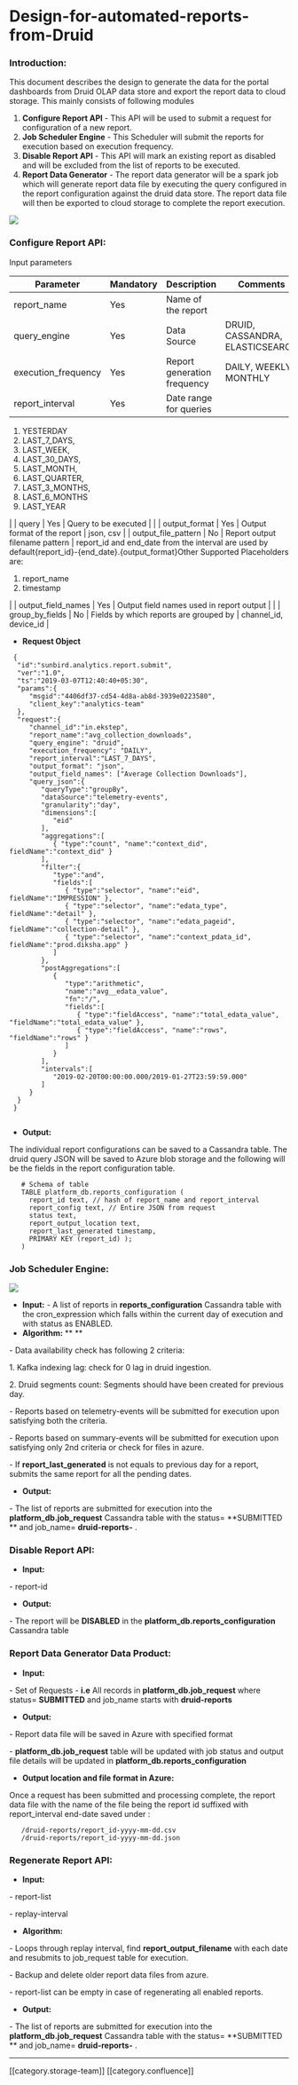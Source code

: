 # Design-for-automated-reports-from-Druid

### Introduction:

This document describes the design to generate the data for the portal dashboards from Druid OLAP data store and export the report data to cloud storage. This mainly consists of following modules

1. **Configure Report API** - This API will be used to submit a request for configuration of a new report.
2. **Job Scheduler Engine** - This Scheduler will submit the reports for execution based on execution frequency.
3. **Disable Report API** - This API will mark an existing report as disabled and will be excluded from the list of reports to be executed.
4. **Report Data Generator** - The report data generator will be a spark job which will generate report data file by executing the query configured in the report configuration against the druid data store. The report data file will then be exported to cloud storage to complete the report execution.

![](images/storage/reports\_from\_druid\_architecture.png)

### Configure Report API:

Input parameters

| Parameter            | Mandatory | Description                 | Comments                        |
| -------------------- | --------- | --------------------------- | ------------------------------- |
| report\_name         | Yes       | Name of the report          |                                 |
| query\_engine        | Yes       | Data Source                 | DRUID, CASSANDRA, ELASTICSEARCH |
| execution\_frequency | Yes       | Report generation frequency | DAILY, WEEKLY, MONTHLY          |
| report\_interval     | Yes       | Date range for queries      |                                 |

1. YESTERDAY
2. LAST\_7\_DAYS,
3. LAST\_WEEK,
4. LAST\_30\_DAYS,
5. LAST\_MONTH,
6. LAST\_QUARTER,
7. LAST\_3\_MONTHS,
8. LAST\_6\_MONTHS
9. LAST\_YEAR

\| | query | Yes | Query to be executed | | | output\_format | Yes | Output format of the report | json, csv | | output\_file\_pattern | No | Report output filename pattern | report\_id and end\_date from the interval are used by default{report\_id}-{end\_date}.{output\_format}Other Supported Placeholders are:

1. report\_name
2. timestamp

\| | output\_field\_names | Yes | Output field names used in report output | | | group\_by\_fields | No | Fields by which reports are grouped by | channel\_id, device\_id |

* **Request Object**

```
 {
  "id":"sunbird.analytics.report.submit",
  "ver":"1.0",
  "ts":"2019-03-07T12:40:40+05:30",
  "params":{
     "msgid":"4406df37-cd54-4d8a-ab8d-3939e0223580",
     "client_key":"analytics-team"
  },
  "request":{
     "channel_id":"in.ekstep",
     "report_name":"avg_collection_downloads",
     "query_engine": "druid",
     "execution_frequency": "DAILY",
     "report_interval":"LAST_7_DAYS",
     "output_format": "json",
     "output_field_names": ["Average Collection Downloads"],
     "query_json":{
        "queryType":"groupBy",
        "dataSource":"telemetry-events",
        "granularity":"day",
        "dimensions":[
           "eid"
        ],
        "aggregations":[
           { "type":"count", "name":"context_did", fieldName":"context_did" }
        ],
        "filter":{
           "type":"and",
           "fields":[
              { "type":"selector", "name":"eid", fieldName":"IMPRESSION" },
              { "type":"selector", "name":"edata_type", fieldName":"detail" },
              { "type":"selector", "name":"edata_pageid", fieldName":"collection-detail" },
              { "type":"selector", "name":"context_pdata_id", fieldName":"prod.diksha.app" }
           ]
        },
        "postAggregations":[
           {
              "type":"arithmetic",
              "name":"avg__edata_value",
              "fn":"/",
              "fields":[
                 { "type":"fieldAccess", "name":"total_edata_value", "fieldName":"total_edata_value" },
                 { "type":"fieldAccess", "name":"rows", "fieldName":"rows" }
              ]
           }
        ],
        "intervals":[
           "2019-02-20T00:00:00.000/2019-01-27T23:59:59.000"
        ]
     }
  }
 }
 
```

* **Output:**

The individual report configurations can be saved to a Cassandra table. The druid query JSON will be saved to Azure blob storage and the following will be the fields in the report configuration table.

```
   # Schema of table
   TABLE platform_db.reports_configuration (
     report_id text, // hash of report_name and report_interval
     report_config text, // Entire JSON from request
     status text,
     report_output_location text,
     report_last_generated timestamp,
     PRIMARY KEY (report_id) );
   )

```

### Job Scheduler Engine:

![](<images/storage/druid\_reports\_job\_scheduler (1).png>)

* **Input:**      - A list of reports in  **reports\_configuration** Cassandra table with the cron\_expression which falls within the current day of execution and with status as ENABLED.
* **Algorithm:** \*\*              \*\*

&#x20;               \- Data availability check has following 2 criteria:

&#x20;                       1\. Kafka indexing lag: check for 0 lag in druid ingestion.

&#x20;                       2\. Druid segments count: Segments should have been created for previous day.

&#x20;               \- Reports based on telemetry-events will be submitted for execution upon satisfying both the criteria.

&#x20;               \- Reports based on summary-events will be submitted for execution upon satisfying only 2nd criteria or check for files in azure.&#x20;

&#x20;               \- If  **report\_last\_generated**  is not equals to previous day for a report, submits the same report for all the pending dates.

* **Output:**

\- The list of reports are submitted for execution into the  **platform\_db.job\_request** Cassandra table with the status= \*\*SUBMITTED \*\* and job\_name= **druid-reports-** .

### Disable Report API:

* **Input:**

\- report-id

* **Output:**

\- The report will be **DISABLED** in the **platform\_db.reports\_configuration**  Cassandra table

### Report Data Generator Data Product:

* **Input:**

\- Set of Requests -  **i.e** All records in **platform\_db.job\_request** where status= **SUBMITTED** and job\_name starts with  **druid-reports**

* **Output:**

\-  Report data file will be saved in Azure with specified format

\-  **platform\_db.job\_request** table will be updated with job status and output file details will be updated in **platform\_db.reports\_configuration**

* **Output location and file format in Azure:**

Once a request has been submitted and processing complete, the report data file with the name of the file being the report id suffixed with report\_interval end-date saved under :

```
   /druid-reports/report_id-yyyy-mm-dd.csv
   /druid-reports/report_id-yyyy-mm-dd.json
```

### Regenerate Report API:

* **Input:**

\- report-list

\- replay-interval

* **Algorithm:**

\- Loops through replay interval, find  **report\_output\_filename**  with each date and resubmits to job\_request table for execution.

\- Backup and delete older report data files from azure.

\- report-list can be empty in case of regenerating all enabled reports.

* **Output:**

\- The list of reports are submitted for execution into the  **platform\_db.job\_request** Cassandra table with the status= \*\*SUBMITTED \*\* and job\_name= **druid-reports-** .

***

\[\[category.storage-team]] \[\[category.confluence]]
